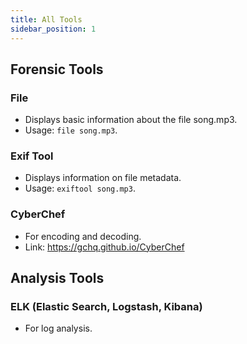 ```yaml
---
title: All Tools
sidebar_position: 1
---
```


## Forensic Tools

### File
- Displays basic information about the file song.mp3.
- Usage: `file song.mp3`.

### Exif Tool
- Displays information on file metadata.
- Usage: `exiftool song.mp3`.

### CyberChef
- For encoding and decoding.
- Link: https://gchq.github.io/CyberChef

## Analysis Tools

### ELK (Elastic Search, Logstash, Kibana)
- For log analysis.